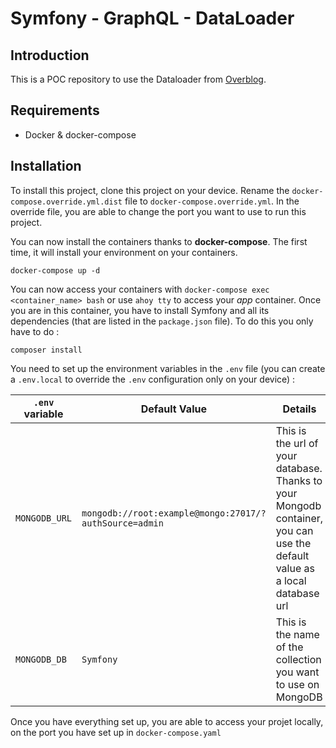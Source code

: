 # Symfony - GraphQL - DataLoader

## Introduction

This is a POC repository to use the Dataloader from [Overblog](https://github.com/overblog/dataloader-bundle).

## Requirements

* Docker & docker-compose

## Installation

To install this project, clone this project on your device. Rename the `docker-compose.override.yml.dist` file to `docker-compose.override.yml`.
In the override file, you are able to change the port you want to use to run this project.

You can now install the containers thanks to **docker-compose**. The first time, it will install your environment on your containers.

    docker-compose up -d

You can now access your containers with `docker-compose exec <container_name> bash` or use `ahoy tty` to access your _app_ container. Once you are in this container, you have to install Symfony and all its dependencies (that are listed in the `package.json` file). To do this you only have to do :
    
    composer install

You need to set up the environment variables in the `.env` file (you can create a `.env.local` to override the `.env` configuration only on your device) :

`.env` variable | Default Value | Details
--------------- | ------------- | -------
`MONGODB_URL` | `mongodb://root:example@mongo:27017/?authSource=admin` | This is the url of your database. Thanks to your Mongodb container, you can use the default value as a local database url
`MONGODB_DB` | `Symfony` | This is the name of the collection you want to use on MongoDB

Once you have everything set up, you are able to access your projet locally, on the port you have set up in `docker-compose.yaml`
